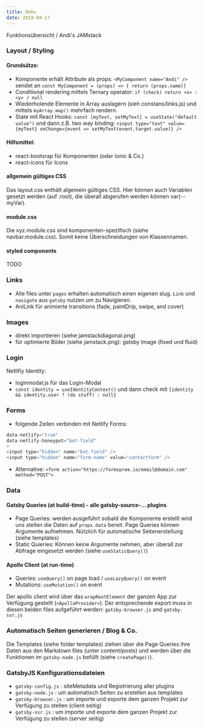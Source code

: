 ```yaml
---
title: Doku
date: 2019-04-17
---
```

Funktionsübersicht / Andi's JAMstack

### Layout / Styling

#### Grundsätze:
- Komponente erhält Attribute als props: ```<MyComponent name="Andi" />```  sendet an  ```const MyComponent = (props) => { return (props.name)}```
- Conditional rendering mittels Ternary operator: ```if (check) return <x> : <y> / null```
- Wiederholende Elemente in Array auslagern (sieh constans/links.js) und mittels ```myArray.map()``` mehrfach rendern.
- State mit React Hooks: ```const [myText, setMyText] = useState("default value")``` und dann z.B. two way binding: ```<input type="text" value={myText} onChange={event => setMyText(event.target.value)} />```

#### Hilfsmittel:
- react-bootsrap für Komponenten (oder Ionic & Co.)
- react-icons für Icons

#### allgemein gültiges CSS

Das layout.css enthält algemein gültiges CSS. Hier können auch Variablen gesetzt werden (auf :root), die überall abgerufen werden können var(--myVar).

#### module.css

Die xyz.module.css sind komponenten-spezifisch (siehe navbar.module.css). Somit keine Überschneidungen von Klassennamen.

#### styled components

TODO

### Links

- Alle files unter ```pages``` erhalten automatisch einen eigenen slug. ```Link``` und ```navigate``` aus ```gatsby``` nutzen um zu Navigieren.
- AniLink für animierte transitions (fade, paintDrip, swipe, and cover)

### Images

- direkt importieren (siehe jamstackdiagonal.png)
- für optimierte Bilder (siehe jamstack.png): gatsby Image (fixed und fluid)

### Login

Netlifiy Identity:
- loginmodal.js für das Login-Modal
- ```const identity = useIdentityContext()``` und dann check mit ```{identity && identity.user ? (do stuff) : null}```

### Forms

- folgende Zeilen verbinden mit Netlify Forms:
```javascript
data-netlify="true"
data-netlify-honeypot="bot-field"
>
<input type="hidden" name="bot-field" />
<input type="hidden" name="form-name" value="contactform" />
``` 
- Alternative: ```<form action="https://formspree.io/email@domain.com" method="POST">```

### Data

#### Gatsby Queries (at build-time) - alle gatsby-source-... plugins
- Page Queries: werden ausgeführt sobald die Komponente erstellt wird uns stellen die Daten auf ```props.data``` bereit. Page Queries können Argumente aufnehmen. Nützlich für automatische Seitenerstellung (siehe templates)
- Static Quieries: Können keine Argumente nehmen, aber überall zur Abfrage eingesetzt werden (siehe ```useStaticQuery()```)

#### Apollo Client (at run-time)
- Queries: ```useQuery()```  on page load / ```useLazyQuery()```  on event
- Mutations: ```useMutation()```  on event

Der apollo client wird über das ```wrapRootElement``` der ganzen App zur Verfügung gestellt (```<ApolloProvider>```). Der entsprechende export muss in diesen beiden files aufgeführt werden: ```gatsby-browser.js``` and ```gatsby-ssr.js```

### Automatisch Seiten generieren / Blog & Co.

Die Templates (siehe folder templates) ziehen über die Page Queries ihre Daten aus den Markdown files (unter content/posts) und werden über die Funktionen im ```gatsby-node.js``` befüllt (siehe ```createPage()```).

### GatsbyJS Konfigurationsdateien
- ```gatsby-config.js``` : siteMetadata und Registrierung aller plugins
- ```gatsby-node.js``` : um automatisch Seiten zu erstellen aus templates
- ```gatsby-browser.js``` : um importe und exporte dem ganzen Projekt zur Verfügung zu stellen (client seitig)
- ```gatsby-ssr.js``` : um importe und exporte dem ganzen Projekt zur Verfügung zu stellen (server seitig)

